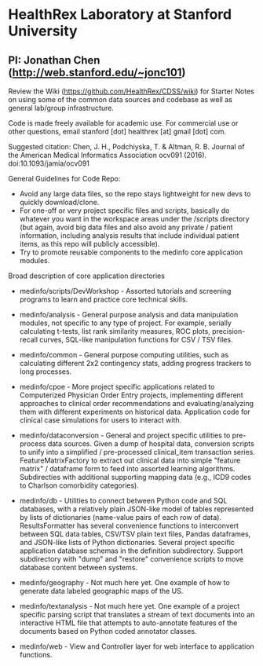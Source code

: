 # HealthRex Laboratory at Stanford University
## PI: Jonathan Chen (http://web.stanford.edu/~jonc101)

Review the Wiki (https://github.com/HealthRex/CDSS/wiki) for Starter Notes on using some of the common data sources and codebase as well as general lab/group infrastructure.

Code is made freely available for academic use. For commercial use or other questions, email stanford [dot] healthrex [at] gmail [dot] com.

Suggested citation: Chen, J. H., Podchiyska, T. & Altman, R. B. Journal of the American Medical Informatics Association ocv091 (2016). doi:10.1093/jamia/ocv091

General Guidelines for Code Repo:
* Avoid any large data files, so the repo stays lightweight for new devs to quickly download/clone.
* For one-off or very project specific files and scripts, basically do whatever you want in the workspace areas under the /scripts directory (but again, avoid big data files and also avoid any private / patient information, including analysis results that include individual patient items, as this repo will publicly accessible).
* Try to promote reusable components to the medinfo core application modules.

Broad description of core application directories
* medinfo/scripts/DevWorkshop - Assorted tutorials and screening programs to learn and practice core technical skills.
* medinfo/analysis - General purpose analysis and data manipulation modules, not specific to any type of project. For example, serially calculating t-tests, list rank similarity measures, ROC plots, precision-recall curves, SQL-like manipulation functions for CSV / TSV files.
* medinfo/common - General purpose computing utilities, such as calculating different 2x2 contingency stats, adding progress trackers to long processes.
* medinfo/cpoe - More project specific applications related to Computerized Physician Order Entry projects, implementing different approaches to clinical order recommendations and evaluating/analyzing them with different experiments on historical data. Application code for clinical case simulations for users to interact with.
* medinfo/dataconversion - General and project specific utilities to pre-process data sources. Given a dump of hospital data, conversion scripts to unify into a simplified / pre-processed clinical_item transaction series. FeatureMatrixFactory to extract out clinical data into simple "feature matrix" / dataframe form to feed into assorted learning algorithms. Subdirecties with additional supporting mapping data (e.g., ICD9 codes to Charlson comorbidity categories).
* medinfo/db - Utilities to connect between Python code and SQL databases, with a relatively plain JSON-like model of tables represented by lists of dictionaries (name-value pairs of each row of data). ResultsFormatter has several convenience functions to interconvert between SQL data tables, CSV/TSV plain text files, Pandas dataframes, and JSON-like lists of Python dictionaries. Several project specific application database schemas in the definition subdirectory. Support subdirectory with "dump" and "restore" convenience scripts to move database content between systems.
* medinfo/geography - Not much here yet. One example of how to generate data labeled geographic maps of the US.
* medinfo/textanalysis - Not much here yet. One example of a project specific parsing script that translates a stream of text documents into an interactive HTML file that attempts to auto-annotate features of the documents based on Python coded annotator classes.
* medinfo/web - View and Controller layer for web interface to application functions.

	 
